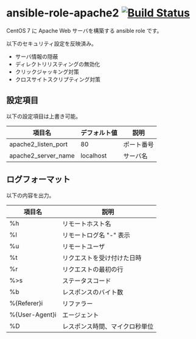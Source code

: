 # ansible-role-apache2 [![Build Status](https://travis-ci.org/izumimatsuo/ansible-role-apache2.svg?branch=master)](https://travis-ci.org/izumimatsuo/ansible-role-apache2)

CentOS 7 に Apache Web サーバを構築する ansible role です。

以下のセキュリティ設定を反映済み。

* サーバ情報の隠蔽
* ディレクトリリスティングの無効化
* クリックジャッキング対策
* クロスサイトスクリプティング対策

## 設定項目

以下の設定項目は上書き可能。

項目名             |デフォルト値|説明
-------------------|------------|----------
apache2_listen_port|80          |ポート番号
apache2_server_name|localhost   |サーバ名

## ログフォーマット

以下の内容を出力。

項目名        |説明
--------------|------------------------------
%h            |リモートホスト名
%l            |リモートログ名 "-" 表示
%u            |リモートユーザ
%t            |リクエストを受け付けた日時
%r            |リクエストの最初の行
%>s           |ステータスコード
%b            |レスポンスのバイト数
%{Referer}i   |リファラー
%{User-Agent}i|エージェント
%D            |レスポンス時間、マイクロ秒単位
